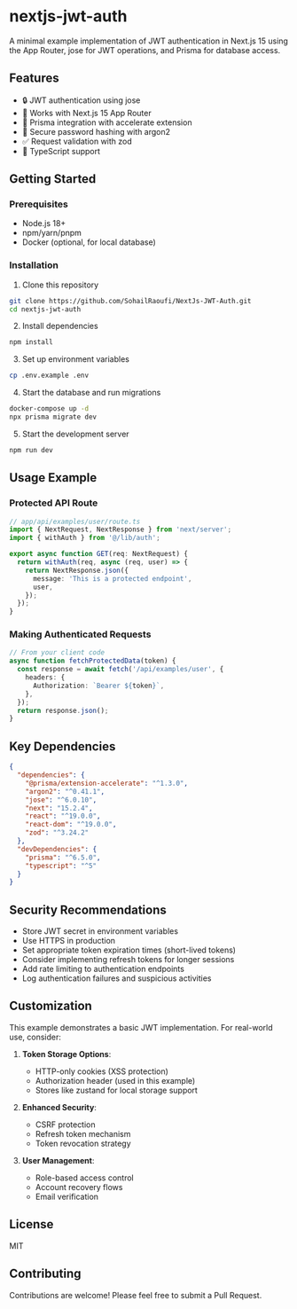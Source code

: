 # nextjs-jwt-auth

A minimal example implementation of JWT authentication in Next.js 15 using the App Router, jose for JWT operations, and Prisma for database access.

## Features

- 🔒 JWT authentication using jose
- 🚀 Works with Next.js 15 App Router
- 💾 Prisma integration with accelerate extension
- 🔑 Secure password hashing with argon2
- ✅ Request validation with zod
- 📝 TypeScript support

## Getting Started

### Prerequisites

- Node.js 18+
- npm/yarn/pnpm
- Docker (optional, for local database)

### Installation

1. Clone this repository

```bash
git clone https://github.com/SohailRaoufi/NextJs-JWT-Auth.git
cd nextjs-jwt-auth
```

2. Install dependencies

```bash
npm install
```

3. Set up environment variables

```bash
cp .env.example .env
```

4. Start the database and run migrations

```bash
docker-compose up -d
npx prisma migrate dev
```

5. Start the development server

```bash
npm run dev
```

## Usage Example

### Protected API Route

```typescript
// app/api/examples/user/route.ts
import { NextRequest, NextResponse } from 'next/server';
import { withAuth } from '@/lib/auth';

export async function GET(req: NextRequest) {
  return withAuth(req, async (req, user) => {
    return NextResponse.json({
      message: 'This is a protected endpoint',
      user,
    });
  });
}
```

### Making Authenticated Requests

```typescript
// From your client code
async function fetchProtectedData(token) {
  const response = await fetch('/api/examples/user', {
    headers: {
      Authorization: `Bearer ${token}`,
    },
  });
  return response.json();
}
```

## Key Dependencies

```json
{
  "dependencies": {
    "@prisma/extension-accelerate": "^1.3.0",
    "argon2": "^0.41.1",
    "jose": "^6.0.10",
    "next": "15.2.4",
    "react": "^19.0.0",
    "react-dom": "^19.0.0",
    "zod": "^3.24.2"
  },
  "devDependencies": {
    "prisma": "^6.5.0",
    "typescript": "^5"
  }
}
```

## Security Recommendations

- Store JWT secret in environment variables
- Use HTTPS in production
- Set appropriate token expiration times (short-lived tokens)
- Consider implementing refresh tokens for longer sessions
- Add rate limiting to authentication endpoints
- Log authentication failures and suspicious activities

## Customization

This example demonstrates a basic JWT implementation. For real-world use, consider:

1. **Token Storage Options**:

   - HTTP-only cookies (XSS protection)
   - Authorization header (used in this example)
   - Stores like zustand for local storage support

2. **Enhanced Security**:

   - CSRF protection
   - Refresh token mechanism
   - Token revocation strategy

3. **User Management**:
   - Role-based access control
   - Account recovery flows
   - Email verification

## License

MIT

## Contributing

Contributions are welcome! Please feel free to submit a Pull Request.
